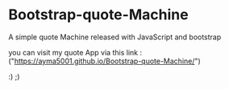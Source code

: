 # Bootstrap-quote-Machine
A simple quote Machine released with JavaScript and bootstrap


you can visit my quote App via this link : ("https://ayma5001.github.io/Bootstrap-quote-Machine/") 

:) ;) 

